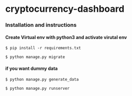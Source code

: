 # cryptocurrency-dashboard


### Installation and instructions

#### Create Virtual env with python3 and activate virutal env


`$ pip install -r requirements.txt`


`$ python manage.py migrate`


#### if you want dummy data

`$ python manage.py generate_data`


`$ python manage.py runserver`



